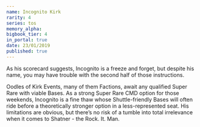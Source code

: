 ```yaml
---
name: Incognito Kirk
rarity: 4
series: tos
memory_alpha:
bigbook_tier: 4
in_portal: true
date: 23/01/2019
published: true
---
```


As his scorecard suggests, Incognito is a freeze and forget, but despite his name, you may have trouble with the second half of those instructions.

Oodles of Kirk Events, many of them Factions, await any qualified Super Rare with viable Bases. As a strong Super Rare CMD option for those weekends, Incognito is a fine thaw whose Shuttle-friendly Bases will often ride before a theoretically stronger option in a less-represented seat. His limitations are obvious, but there’s no risk of a tumble into total irrelevance when it comes to Shatner - the Rock. It. Man.
